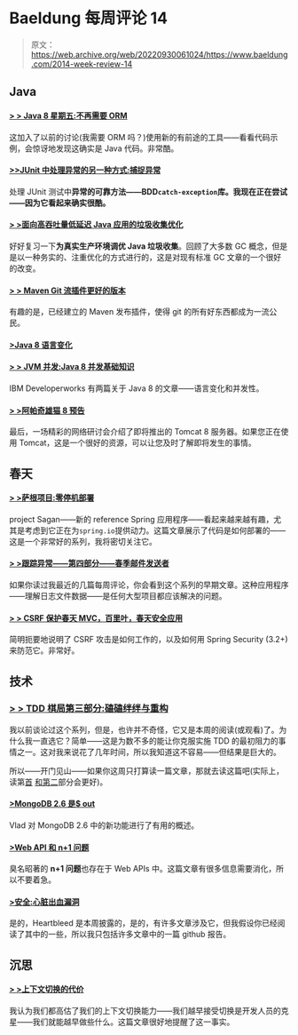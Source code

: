 # Baeldung 每周评论 14

> 原文：<https://web.archive.org/web/20220930061024/https://www.baeldung.com/2014-week-review-14>

## Java

#### [> > Java 8 星期五:不再需要 ORM](https://web.archive.org/web/20220521223409/http://blog.jooq.org/2014/04/11/java-8-friday-no-more-need-for-orms/)

这加入了以前的讨论(我需要 ORM 吗？)使用新的有前途的工具——看看代码示例，会惊讶地发现这确实是 Java 代码。非常酷。

#### [>>JUnit 中处理异常的另一种方式:捕捉异常](https://web.archive.org/web/20220521223409/http://blog.codeleak.pl/2014/04/yet-another-way-to-handle-exceptions-in.html)

处理 JUnit 测试中**异常的可靠方法——BDD`catch-exception`库。我现在正在尝试——因为它看起来确实很酷。**

#### [> >面向高吞吐量低延迟 Java 应用的垃圾收集优化](https://web.archive.org/web/20220521223409/https://engineering.linkedin.com/garbage-collection/garbage-collection-optimization-high-throughput-and-low-latency-java-applications)

好好复习一下**为真实生产环境调优 Java 垃圾收集**。回顾了大多数 GC 概念，但是是以一种务实的、注重优化的方式进行的，这是对现有标准 GC 文章的一个很好的改变。

#### [> > Maven Git 流插件更好的版本](https://web.archive.org/web/20220521223409/https://blogs.atlassian.com/2013/05/maven-git-flow-plugin-for-better-releases/)

有趣的是，已经建立的 Maven 发布插件，使得 git 的所有好东西都成为一流公民。

#### [>Java 8 语言变化](https://web.archive.org/web/20220521223409/https://www.ibm.com/developerworks/java/library/j-java8lambdas/index.html)

#### [> > JVM 并发:Java 8 并发基础知识](https://web.archive.org/web/20220521223409/https://www.ibm.com/developerworks/java/library/j-jvmc2/index.html)

IBM Developerworks 有两篇关于 Java 8 的文章——语言变化和并发性。

#### [> >阿帕奇雄猫 8 预告](https://web.archive.org/web/20220521223409/http://www.java-tv.com/2014/04/07/apache-tomcat-8-preview/)

最后，一场精彩的网络研讨会介绍了即将推出的 Tomcat 8 服务器。如果您正在使用 Tomcat，这是一个很好的资源，可以让您及时了解即将发生的事情。

## 春天

#### [> >萨根项目:零停机部署](https://web.archive.org/web/20220521223409/https://spring.io/blog/2014/04/04/project-sagan-zero-downtime-deployments)

project Sagan——新的 reference Spring 应用程序——看起来越来越有趣，尤其是考虑到它正在为`spring.io`提供动力。这篇文章展示了代码是如何部署的——这是一个非常好的系列，我将密切关注它。

#### [> >跟踪异常——第四部分——春季邮件发送者](https://web.archive.org/web/20220521223409/http://www.captaindebug.com/2014/04/tracking-exceptions-part-4-springs-mail.html)

如果你读过我最近的几篇每周评论，你会看到这个系列的早期文章。这种应用程序——理解日志文件数据——是任何大型项目都应该解决的问题。

#### [> > CSRF 保护春天 MVC，百里叶，春天安全应用](https://web.archive.org/web/20220521223409/http://blog.codeleak.pl/2014/04/csrf-protectrion-in-spring-mvc.html)

简明扼要地说明了 CSRF 攻击是如何工作的，以及如何用 Spring Security (3.2+)来防范它。非常好。

## 技术

### [> > TDD 棋局第三部分:磕磕绊绊与重构](https://web.archive.org/web/20220521223409/http://www.daedtech.com/tdd-chess-game-part-3-stumbling-and-refactoring)

我以前谈论过这个系列，但是，也许并不奇怪，它又是本周的阅读(或观看)了。为什么我一直选它？简单——这是为数不多的能让你克服实施 TDD 的最初阻力的事情之一。这对我来说花了几年时间，所以我知道这不容易——但结果是巨大的。

所以——开门见山——如果你这周只打算读一篇文章，那就去读这篇吧(实际上，读第[首](https://web.archive.org/web/20220521223409/http://www.daedtech.com/tdd-and-modeling-a-chess-game) [和第二](https://web.archive.org/web/20220521223409/http://www.daedtech.com/tdd-chess-game-part-2)部分会更好)。

#### [>MongoDB 2.6 是$ out](https://web.archive.org/web/20220521223409/http://vladmihalcea.com/2014/04/08/mongodb-2-6-is-out/)

Vlad 对 MongoDB 2.6 中的新功能进行了有用的概述。

#### [>Web API 和 n+1 问题](https://web.archive.org/web/20220521223409/https://byterot.blogspot.com.es/2014/04/web-apis-and-n-plus-1-problem-web-api-rest-cache-mongodb-soa-microsoervice-timeout-retry-circuit-breaker-layered-caching-nosql.html)

臭名昭著的 **n+1 问题**也存在于 Web APIs 中。这篇文章有很多信息需要消化，所以不要着急。

#### [>安全:心脏出血漏洞](https://web.archive.org/web/20220521223409/https://github.com/blog/1818-security-heartbleed-vulnerability)

是的，Heartbleed 是本周披露的，是的，有许多文章涉及它，但我假设你已经阅读了其中的一些，所以我只包括许多文章中的一篇 github 报告。

## 沉思

#### [> >上下文切换的代价](https://web.archive.org/web/20220521223409/http://www.petrikainulainen.net/software-development/processes/the-cost-of-context-switching/)

我认为我们都高估了我们的上下文切换能力——我们越早接受切换是开发人员的克星——我们就能越早做些什么。这篇文章很好地提醒了这一事实。